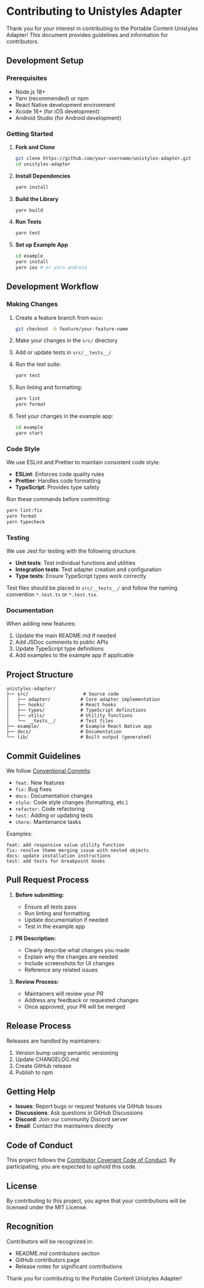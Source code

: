 # Contributing to Unistyles Adapter

Thank you for your interest in contributing to the Portable Content Unistyles Adapter! This document provides guidelines and information for contributors.

## Development Setup

### Prerequisites

- Node.js 18+
- Yarn (recommended) or npm
- React Native development environment
- Xcode 16+ (for iOS development)
- Android Studio (for Android development)

### Getting Started

1. **Fork and Clone**

   ```bash
   git clone https://github.com/your-username/unistyles-adapter.git
   cd unistyles-adapter
   ```

2. **Install Dependencies**

   ```bash
   yarn install
   ```

3. **Build the Library**

   ```bash
   yarn build
   ```

4. **Run Tests**

   ```bash
   yarn test
   ```

5. **Set up Example App**
   ```bash
   cd example
   yarn install
   yarn ios # or yarn android
   ```

## Development Workflow

### Making Changes

1. Create a feature branch from `main`:

   ```bash
   git checkout -b feature/your-feature-name
   ```

2. Make your changes in the `src/` directory

3. Add or update tests in `src/__tests__/`

4. Run the test suite:

   ```bash
   yarn test
   ```

5. Run linting and formatting:

   ```bash
   yarn lint
   yarn format
   ```

6. Test your changes in the example app:
   ```bash
   cd example
   yarn start
   ```

### Code Style

We use ESLint and Prettier to maintain consistent code style:

- **ESLint**: Enforces code quality rules
- **Prettier**: Handles code formatting
- **TypeScript**: Provides type safety

Run these commands before committing:

```bash
yarn lint:fix
yarn format
yarn typecheck
```

### Testing

We use Jest for testing with the following structure:

- **Unit tests**: Test individual functions and utilities
- **Integration tests**: Test adapter creation and configuration
- **Type tests**: Ensure TypeScript types work correctly

Test files should be placed in `src/__tests__/` and follow the naming convention `*.test.ts` or `*.test.tsx`.

### Documentation

When adding new features:

1. Update the main README.md if needed
2. Add JSDoc comments to public APIs
3. Update TypeScript type definitions
4. Add examples to the example app if applicable

## Project Structure

```
unistyles-adapter/
├── src/                    # Source code
│   ├── adapter/           # Core adapter implementation
│   ├── hooks/             # React hooks
│   ├── types/             # TypeScript definitions
│   ├── utils/             # Utility functions
│   └── __tests__/         # Test files
├── example/               # Example React Native app
├── docs/                  # Documentation
└── lib/                   # Built output (generated)
```

## Commit Guidelines

We follow [Conventional Commits](https://www.conventionalcommits.org/):

- `feat:` New features
- `fix:` Bug fixes
- `docs:` Documentation changes
- `style:` Code style changes (formatting, etc.)
- `refactor:` Code refactoring
- `test:` Adding or updating tests
- `chore:` Maintenance tasks

Examples:

```
feat: add responsive value utility function
fix: resolve theme merging issue with nested objects
docs: update installation instructions
test: add tests for breakpoint hooks
```

## Pull Request Process

1. **Before submitting:**
   - Ensure all tests pass
   - Run linting and formatting
   - Update documentation if needed
   - Test in the example app

2. **PR Description:**
   - Clearly describe what changes you made
   - Explain why the changes are needed
   - Include screenshots for UI changes
   - Reference any related issues

3. **Review Process:**
   - Maintainers will review your PR
   - Address any feedback or requested changes
   - Once approved, your PR will be merged

## Release Process

Releases are handled by maintainers:

1. Version bump using semantic versioning
2. Update CHANGELOG.md
3. Create GitHub release
4. Publish to npm

## Getting Help

- **Issues**: Report bugs or request features via GitHub Issues
- **Discussions**: Ask questions in GitHub Discussions
- **Discord**: Join our community Discord server
- **Email**: Contact the maintainers directly

## Code of Conduct

This project follows the [Contributor Covenant Code of Conduct](https://www.contributor-covenant.org/version/2/1/code_of_conduct/). By participating, you are expected to uphold this code.

## License

By contributing to this project, you agree that your contributions will be licensed under the MIT License.

## Recognition

Contributors will be recognized in:

- README.md contributors section
- GitHub contributors page
- Release notes for significant contributions

Thank you for contributing to the Portable Content Unistyles Adapter!
